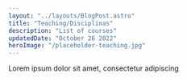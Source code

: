 ```yaml
---
layout: "../layouts/BlogPost.astro"
title: "Teaching/Disciplinas"
description: "List of courses"
updatedDate: "October 26 2022"
heroImage: "/placeholder-teaching.jpg"
---
```


Lorem ipsum dolor sit amet, consectetur adipiscing 